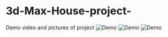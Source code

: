 # 3d-Max-House-project-
Demo video and pictures of project
![Demo](https://user-images.githubusercontent.com/88611397/132125986-a764702d-ee37-445f-a35d-874c45506fdd.gif)
![Demo](https://user-images.githubusercontent.com/88611397/132122932-925c465c-c972-4562-a342-c9d28475ce78.jpg)
![Demo](https://user-images.githubusercontent.com/88611397/132122938-18650e82-0389-4022-9988-e98a7b8f17b6.jpg)
